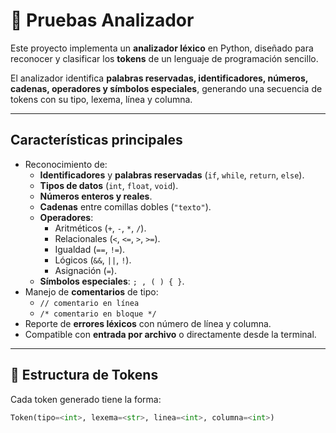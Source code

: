 # 📌 Pruebas Analizador

Este proyecto implementa un **analizador léxico** en Python, diseñado para reconocer y clasificar los **tokens** de un lenguaje de programación sencillo.  

El analizador identifica **palabras reservadas, identificadores, números, cadenas, operadores y símbolos especiales**, generando una secuencia de tokens con su tipo, lexema, línea y columna.

---

## Características principales
- Reconocimiento de:
  - **Identificadores** y **palabras reservadas** (`if`, `while`, `return`, `else`).
  - **Tipos de datos** (`int`, `float`, `void`).
  - **Números enteros y reales**.
  - **Cadenas** entre comillas dobles (`"texto"`).
  - **Operadores**:
    - Aritméticos (`+`, `-`, `*`, `/`).
    - Relacionales (`<`, `<=`, `>`, `>=`).
    - Igualdad (`==`, `!=`).
    - Lógicos (`&&`, `||`, `!`).
    - Asignación (`=`).
  - **Símbolos especiales**: `; , ( ) { }`.
- Manejo de **comentarios** de tipo:
  - `// comentario en línea`
  - `/* comentario en bloque */`
- Reporte de **errores léxicos** con número de línea y columna.
- Compatible con **entrada por archivo** o directamente desde la terminal.

---

## 📂 Estructura de Tokens
Cada token generado tiene la forma:

```python
Token(tipo=<int>, lexema=<str>, linea=<int>, columna=<int>)
